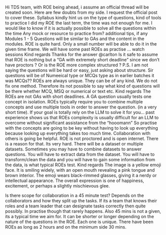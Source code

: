 Hi TDS team, with ROE being ahead, i assume an official thread will be created soon. Here are few doubts from my side. I request the official post to cover these. Syllabus kindly hint us on the type of questions, kind of tools to practice I did my ROE the last term, the time was not enough for me. I would like to know if it is actually possible to solve all the questions within the time Any mock or resource to practice from? additional tips, if any
Modules 1 - 5 Questions will be similar to GAs and the content in the modules. ROE is quite hard. Only a small number will be able to do it in the given time frame. We will have some past ROEs as practise … watch sessions Kind regards
Thanks for the answer @carlton Is it safe to assume that ROE is nothing but a “GA with extremely short deadline” since we don’t have proctors ? Or is the ROE more complex structured ? P.S. I am not saying the questions will be hard or easy, just asking about structure.
Sir questions will be of Numeeical type or MCQs type as in earlier batches it was MCQs??
ROEs are always unique. They can be of any kind. We do not fix one method. Therefore its not possible to say what kind of questions will be there whether MCQ, MSQ or numerical or text etc. Kind regards
The ROEs are not GAs with short deadlines. A GA question usually tests one concept in isolation. ROEs typically require you to combine multiple concepts and use multiple tools in order to answer the question. (in a very short time). If your goal is totally rely on the LLM to solve it for you… past experience shows us that ROEs complexity is usually difficult for an LLM to overcome without significant assistance from the “hooomann” So practise with the concepts are going to be key without having to look up everything because looking up everything takes too much time. Collaboration with others is going be helpful. ROE is not proctored and is open internet. There is a reason for that. Its very hard. There will be a dataset or multiple datasets. Sometimes you may have to combine datasets to answer questions. You will have to extract data from the dataset. You will have to transform/clean the data and you will have to gain some information from the data, is what typical ROEs test. Kind regards
The image is a yellow emoji face. It is smiling widely, with an open mouth revealing a pink tongue and brown interior. The emoji wears black-rimmed glasses, giving it a nerdy or intellectual appearance. The overall expression is one of happiness, excitement, or perhaps a slightly mischievous glee.

Is there scope for collaboration in a 45 minute test?
Depends on the collaborators and how they split up the tasks. If its a team that knows their roles and a team leader that can designate tasks correctly then quite possibly. In practise though that rarely happens. Also 45 mins is not a given, its a typical time we aim for. It can be shorter or longer depending on the nature of the questions in the ROE. Each one is unique. There have been ROEs as long as 2 hours and on the minimum side 30 mins.
